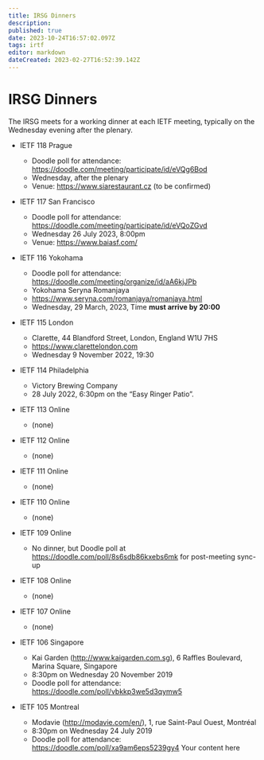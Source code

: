 ```yaml
---
title: IRSG Dinners
description: 
published: true
date: 2023-10-24T16:57:02.097Z
tags: irtf
editor: markdown
dateCreated: 2023-02-27T16:52:39.142Z
---
```


# IRSG Dinners 

The IRSG meets for a working dinner at each IETF meeting, typically on the Wednesday evening after the plenary.

* IETF 118 Prague
  * Doodle poll for attendance:
    https://doodle.com/meeting/participate/id/eVQg6Bod
  * Wednesday, after the plenary
  * Venue: https://www.siarestaurant.cz (to be confirmed)

* IETF 117 San Francisco
  * Doodle poll for attendance:
     https://doodle.com/meeting/participate/id/eVQoZGvd
  * Wednesday 26 July 2023, 8:00pm
  * Venue: https://www.baiasf.com/

* IETF 116 Yokohama
  * Doodle poll for attendance: https://doodle.com/meeting/organize/id/aA6kjJPb
  * Yokohama Seryna Romanjaya
  * https://www.seryna.com/romanjaya/romanjaya.html
  * Wednesday, 29 March, 2023, Time **must arrive by 20:00**
 

* IETF 115 London
  * Clarette, 44 Blandford Street, London, England W1U 7HS
  * https://www.clarettelondon.com
  * Wednesday 9 November 2022, 19:30


* IETF 114 Philadelphia
  * Victory Brewing Company
  * 28 July 2022, 6:30pm on the “Easy Ringer Patio”.

* IETF 113 Online
  * (none)

* IETF 112 Online
  * (none)

* IETF 111 Online
  * (none)

* IETF 110 Online
  * (none)

* IETF 109 Online
  * No dinner, but Doodle poll at https://doodle.com/poll/8s6sdb86kxebs6mk for post-meeting sync-up

* IETF 108 Online
  * (none)

* IETF 107 Online
  * (none)

* IETF 106 Singapore
  * Kai Garden (http://www.kaigarden.com.sg), 6 Raffles Boulevard, Marina Square, Singapore
  * 8:30pm on Wednesday 20 November 2019
  * Doodle poll for attendance: https://doodle.com/poll/vbkkp3we5d3qymw5

* IETF 105 Montreal
  * Modavie (http://modavie.com/en/), 1, rue Saint-Paul Ouest, Montréal
  * 8:30pm on Wednesday 24 July 2019
  * Doodle poll for attendance: https://doodle.com/poll/xa9am6eps5239gy4
Your content here
